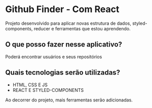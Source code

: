 # Github Finder - Com React

Projeto desenvolvido para aplicar novas estrutura de dados, styled-components, reducer e ferramentas que estou aprendendo.

## O que posso fazer nesse aplicativo?

Poderá encontrar usuários e seus repositórios

## Quais tecnologias serão utilizadas?

- HTML, CSS E JS
- REACT E STYLED-COMPONENTS

Ao decorrer do projeto, mais ferramentas serão adicionadas.
